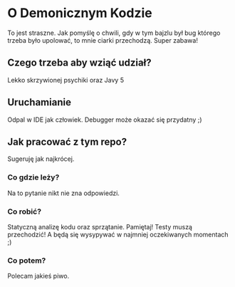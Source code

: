  # O Demonicznym Kodzie
 To jest straszne. Jak pomyślę o chwili, gdy w tym bajzlu był bug którego trzeba było
 upolować, to mnie ciarki przechodzą. Super zabawa! 
 
 ## Czego trzeba aby wziąć udział?
 Lekko skrzywionej psychiki oraz Javy 5
 
 ## Uruchamianie
 Odpal w IDE jak człowiek. Debugger może okazać się przydatny ;)
 
 ## Jak pracować z tym repo?
 Sugeruję jak najkrócej.
 
 ### Co gdzie leży?
 Na to pytanie nikt nie zna odpowiedzi.
 
 ### Co robić?
 Statyczną analizę kodu oraz sprzątanie. Pamiętaj! Testy muszą przechodzić! A będą się 
 wysypywać w najmniej oczekiwanych momentach ;)
 
 ### Co potem?
 Polecam jakieś piwo.
 